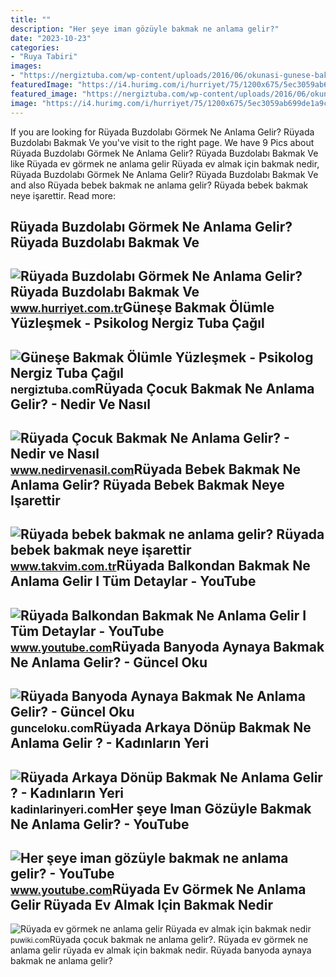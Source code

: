 ```yaml
---
title: ""
description: "Her şeye iman gözüyle bakmak ne anlama gelir?"
date: "2023-10-23"
categories:
- "Ruya Tabiri"
images:
- "https://nergiztuba.com/wp-content/uploads/2016/06/okunasi-gunese-bakmak.jpg"
featuredImage: "https://i4.hurimg.com/i/hurriyet/75/1200x675/5ec3059ab699de1a9c47dffa.jpg"
featured_image: "https://nergiztuba.com/wp-content/uploads/2016/06/okunasi-gunese-bakmak.jpg"
image: "https://i4.hurimg.com/i/hurriyet/75/1200x675/5ec3059ab699de1a9c47dffa.jpg"
---
```


If you are looking for Rüyada Buzdolabı Görmek Ne Anlama Gelir? Rüyada Buzdolabı Bakmak Ve you've visit to the right page. We have 9 Pics about Rüyada Buzdolabı Görmek Ne Anlama Gelir? Rüyada Buzdolabı Bakmak Ve like Rüyada ev görmek ne anlama gelir Rüyada ev almak için bakmak nedir, Rüyada Buzdolabı Görmek Ne Anlama Gelir? Rüyada Buzdolabı Bakmak Ve and also Rüyada bebek bakmak ne anlama gelir? Rüyada bebek bakmak neye işarettir. Read more:

Rüyada Buzdolabı Görmek Ne Anlama Gelir? Rüyada Buzdolabı Bakmak Ve
-------------------------------------------------------------------

 ![Rüyada Buzdolabı Görmek Ne Anlama Gelir? Rüyada Buzdolabı Bakmak Ve](https://i4.hurimg.com/i/hurriyet/75/1200x675/5ec3059ab699de1a9c47dffa.jpg) <small>www.hurriyet.com.tr</small>Güneşe Bakmak Ölümle Yüzleşmek - Psikolog Nergiz Tuba Çağıl
-----------------------------------------------------------

 ![Güneşe Bakmak Ölümle Yüzleşmek - Psikolog Nergiz Tuba Çağıl](https://nergiztuba.com/wp-content/uploads/2016/06/okunasi-gunese-bakmak.jpg) <small>nergiztuba.com</small>Rüyada Çocuk Bakmak Ne Anlama Gelir? - Nedir Ve Nasıl
-----------------------------------------------------

 ![Rüyada Çocuk Bakmak Ne Anlama Gelir? - Nedir ve Nasıl](https://www.nedirvenasil.com/wp-content/uploads/2018/11/rüyada-cocuk-bakmak-660x330.jpg) <small>www.nedirvenasil.com</small>Rüyada Bebek Bakmak Ne Anlama Gelir? Rüyada Bebek Bakmak Neye Işarettir
-----------------------------------------------------------------------

 ![Rüyada bebek bakmak ne anlama gelir? Rüyada bebek bakmak neye işarettir](https://iatkv.tmgrup.com.tr/16f6a5/600/314/0/0/880/460?u=https:%2f%2fitkv.tmgrup.com.tr%2falbum%2f2022%2f02%2f17%2fruyada-bebek-bakmak-ne-anlama-gelir-ruyada-bebek-bakmak-neye-isarettir-ruyada-bebek-beslemenin-anlami-ve-yorum-1645105513409.jpg) <small>www.takvim.com.tr</small>Rüyada Balkondan Bakmak Ne Anlama Gelir I Tüm Detaylar - YouTube
----------------------------------------------------------------

 ![Rüyada Balkondan Bakmak Ne Anlama Gelir I Tüm Detaylar - YouTube](https://i.ytimg.com/vi/hRq9iDwP9TM/maxresdefault.jpg?sqp=-oaymwEmCIAKENAF8quKqQMa8AEB-AH-CYAC0AWKAgwIABABGGUgZShlMA8=&rs=AOn4CLBjw_ybVazmxLj1LX5ibaMzgwoxIg) <small>www.youtube.com</small>Rüyada Banyoda Aynaya Bakmak Ne Anlama Gelir? - Güncel Oku
----------------------------------------------------------

 ![Rüyada Banyoda Aynaya Bakmak Ne Anlama Gelir? - Güncel Oku](https://gunceloku.com/uploads/ruyada-banyoda-aynaya-bakmak-ne-anlama-gelir-62287c7263661.jpg) <small>gunceloku.com</small>Rüyada Arkaya Dönüp Bakmak Ne Anlama Gelir ? - Kadınların Yeri
--------------------------------------------------------------

 ![Rüyada Arkaya Dönüp Bakmak Ne Anlama Gelir ? - Kadınların Yeri](https://kadinlarinyeri.com/wp-content/uploads/2021/07/Ruyada-Arkaya-Donup-Bakmak.jpg) <small>kadinlarinyeri.com</small>Her şeye Iman Gözüyle Bakmak Ne Anlama Gelir? - YouTube
-------------------------------------------------------

 ![Her şeye iman gözüyle bakmak ne anlama gelir? - YouTube](https://i.ytimg.com/vi/h8S7A2sXo84/maxresdefault.jpg) <small>www.youtube.com</small>Rüyada Ev Görmek Ne Anlama Gelir Rüyada Ev Almak Için Bakmak Nedir
------------------------------------------------------------------

 ![Rüyada ev görmek ne anlama gelir Rüyada ev almak için bakmak nedir](https://puwiki.com/wp-content/uploads/2020/03/ruyada-ev-gormek-ne-anlama-gelir-ruyada-ev-almak-icin-bakmak-nedir.jpg) <small>puwiki.com</small>Rüyada çocuk bakmak ne anlama gelir?. Rüyada ev görmek ne anlama gelir rüyada ev almak için bakmak nedir. Rüyada banyoda aynaya bakmak ne anlama gelir?
